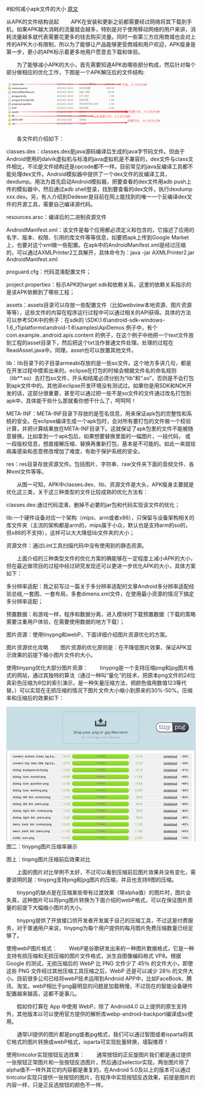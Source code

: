 #如何减小apk文件的大小
[原文](https://zmywly8866.github.io/2015/04/06/decrease-apk-size.html)

从APK的文件结构说起
  APK在安装和更新之前都需要经过网络将其下载到手机，如果APK越大消耗的流量就会越多，特别是对于使用移动网络的用户来讲，消耗流量越多就代表需要花更多的钱去购买流量。同时一些第三方应用商城也会对上传的APK大小有限制，所以为了能够让产品能够更受商城和用户欢迎，APK瘦身是第一步，更小的APK标示着更多地用户愿意去下载和体验。

  为了能够减小APK的大小，首先需要知道APK由哪些部分构成，然后针对每个部分做相应的优化工作，下图是一个APK解压后的文件结构:

![APK结构](apk-size-reduce/abc.jpg)

  各文件的介绍如下：

classes.dex：classes.dex是java源码编译后生成的java字节码文件。但由于Android使用的dalvik虚拟机与标准的java虚拟机是不兼容的，dex文件与class文件相比，不论是文件结构还是opcode都不一样。目前常见的java反编译工具都不能处理dex文件。Android模拟器中提供了一个dex文件的反编译工具，dexdump。用法为首先启动Android模拟器，把要查看的dex文件用adb push上传的模拟器中，然后通过adb shell登录，找到要查看的dex文件，执行dexdump xxx.dex。另，有人介绍到Dedexer是目前在网上能找到的唯一一个反编译dex文件的开源工具，需要自己编译源代码。

resources.arsc：编译后的二进制资源文件

AndroidManifest.xml：该文件是每个应用都必须定义和包含的，它描述了应用的名字、版本、权限、引用的库文件等等信息，如要把apk上传到Google Market上，也要对这个xml做一些配置。在apk中的AndroidManifest.xml是经过压缩的，可以通过AXMLPrinter2工具解开，具体命令为：java -jar AXMLPrinter2.jar AndroidManifest.xml

proguard.cfg：代码混淆配置文件；

project.properties：标示APK的target sdk和依赖关系，这里的依赖关系指示的是该APK依赖到了哪些工程；

assets：assets目录可以存放一些配置文件（比如webview本地资源、图片资源等等），这些文件的内容在程序运行过程中可以通过相关的API获得。具体的方法可以参考SDK中的例子：在sdk的 \SDK\1.6\android-sdk-windows-1.6_r1\platforms\android-1.6\samples\ApiDemos 例子中，有个com.example..android.apis.content 的例子，在这个例子中他把一个text文件放到工程的asset目录下，然后把这个txt当作普通文件处理。处理的过程在ReadAsset.java中。同理，asset也可以放置其他文件。

lib：lib目录下的子目录armeabi存放的是一些so文件。这个地方多讲几句，都是在开发过程中摸索出来的。eclipse在打包的时候会根据文件名的命名规则（lib**.so）去打包so文件，开头和结尾必须分别为“lib”和“.so”，否则是不会打包到apk文件中的。其他非eclipse开发环境没有测试过。如果你是用SDK和NDK开发的话，这部分很重要，甚至可以通过把一些不是so文件的文件通过改名打包到apk中，具体能干些什么那就看你想干什么了，呵呵呵！

META-INF：META-INF目录下存放的是签名信息，用来保证apk包的完整性和系统的安全。在eclipse编译生成一个apk包时，会对所有要打包的文件做一个校验计算，并把计算结果放在META-INF目录下。这就保证了apk包里的文件不能被随意替换。比如拿到一个apk包后，如果想要替换里面的一幅图片，一段代码， 或一段版权信息，想直接解压缩、替换再重新打包，基本是不可能的。如此一来就给病毒感染和恶意修改增加了难度，有助于保护系统的安全。

res：res目录存放资源文件。包括图片、字符串、raw文件夹下面的音频文件、各种xml文件等等。

  从图一可知，APK中classes.dex、lib、资源文件是大头，APK瘦身主要就是优化这三类，关于这三种类型的文件比较成熟的优化方法有：

classes.dex:通过代码混淆，删掉不必要的jar包和代码实现该文件的优化；

lib:一个硬件设备对应一个架构（mips、arm或者x86），只保留与设备架构相关的库文件夹（主流的架构都是arm的，mips属于小众，默认也是支持arm的so的，但x86的不支持），这样可以大大降低lib文件夹的大小；

资源文件：通过Lint工具扫描代码中没有使用到的静态资源。

  上面介绍的三种类型文件的优化方案的确能够在一定程度上减小APK的大小，但在最近做项目的过程中经过研究发现还可以更进一步优化APK的大小，具体方案如下：

多分辨率适配：我之前写过一篇关于多分辨率适配的文章Android多分辨率适配经验总结,一套图、一套布局，多套dimens.xml文件，在使用最小资源的情况下搞定多分辨率适配；

预置数据：和游戏一样，程序和数据分离，进入模块时下载预置数据（下载的策略需要注重用户体验，在需要使用数据的地方下载）；

图片资源：使用tinypng和webP，下面详细介绍图片资源优化的方案。

图片资源优化攻略
  图片资源的优化原则是：在不降低图片效果、保证APK显示效果的前提下缩小图片文件的大小。

使用tinypng优化大部分图片资源：
  tinypng是一个支持压缩png和jpg图片格式的网站，通过其独特的算法（通过一种叫“量化”的技术，把原本png文件的24位真彩色压缩为8位的索引演示，是一种矢量压缩方法，把颜色值用数值123等代替。）可以实现在无损压缩的情况下图片文件大小缩小到原来的30%-50%。压缩率和压缩后的效果如下：

![tinypng图片压缩率展示](apk-size-reduce/bcd.jpg)
图二：tinypng图片压缩率展示

图上：tinpng图片压缩前后效果对比

  上面的图片对比举例不太好，不过可以看到压缩前后图片效果并没有变化，需要说明的是：tinypng支持png和jpg图片的压缩，并且也支持9图的压缩。

  tinypng的缺点是在压缩某些带有过渡效果（带alpha值）的图片时，图片会失真，这种图片可以将png图片转换为下面介绍的webP格式，可以在保证图片质量的前提下大幅缩小图片的大小。

  tinypng提供了开放接口供开发者开发属于自己的压缩工具，不过这是付费服务，对于普通用户来说，tinypng为每个用户提供的每月图片免费压缩数量已经足够了。

使用webP图片格式：
  WebP是谷歌研发出来的一种图片数据格式，它是一种支持有损压缩和无损压缩的图片文件格式，派生自图像编码格式 VP8。根据 Google 的测试，无损压缩后的 WebP 比 PNG 文件少了 45％ 的文件大小，即使这些 PNG 文件经过其他压缩工具压缩之后，WebP 还是可以减少 28％ 的文件大小。目前很多公司已经将webP技术运用到Android APP中，比如FaceBook、腾讯、淘宝。webP相比于png最明显的问题是加载稍慢，不过现在的智能设备硬件配置越来越高，这都不是事儿。

  假如你打算在 App 中使用 WebP，除了 Android4.0 以上提供的原生支持外，其他版本以可以使用官方提供的解析库webp-android-backport编译成so使用。

  通常UI提供的图片都是png或者jpg格式，我们可以通过智图或者isparta将其它格式的图片转换成webP格式，isparta可实现批量转换，墙裂推荐！

使用tintcolor实现按钮反选效果：
  通常按钮的正反旋图片我们都是通过提供一张按钮正常图片和一张按钮反选图片，然后通过selector实现，两张图片除了alpha值不一样外其它的内容都是重复的，在Android 5.0及以上的版本可以通过tintcolor实现只提供一张按钮的图片，在程序中实现按钮反选效果，前提是图片的内容一样，只是正反选按钮的颜色不一样。